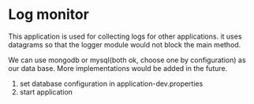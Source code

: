 # Log monitor

This application is used for collecting logs for other applications. it uses datagrams so that the logger module would not block the main method.

We can use mongodb or mysql(both ok, choose one by configuration) as our data base. More implementations would be added in the future.

1. set database configuration in application-dev.properties
2. start application 